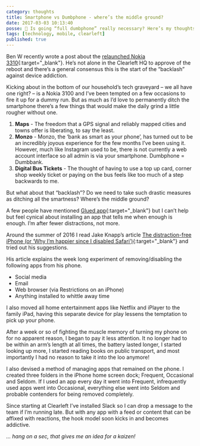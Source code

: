 ```yaml
---
category: thoughts
title: Smartphone vs Dumbphone - where’s the middle ground?
date: 2017-03-03 10:13:40
posse: 🤔 Is going “full dumbphone” really necessary? Here’s my thoughts on dumbing down the smartphone
tags: [technology, mobile, clearleft]
published: true
---
```


Ben W recently wrote a post about the [relaunched Nokia 3310](https://clearleft.com/posts/433){:target="_blank"}. He’s not alone in the Clearleft HQ to approve of the reboot and there’s a general consensus this is the start of the “backlash” against device addiction.

Kicking about in the bottom of our household’s tech graveyard – we all have one right? – is a Nokia 3100 and I’ve been tempted on a few occasions to fire it up for a dummy run. But as much as I’d love to permanently ditch the smartphone there’s a few things that would make the daily grind a little rougher without one.

1. **Maps** - The freedom that a GPS signal and reliably mapped cities and towns offer is liberating, to say the least.
2. **Monzo** - Monzo, the ‘bank as smart as your phone’, has turned out to be an incredibly joyous experience for the few months I’ve been using it. However, much like Instagram used to be, there is not currently a web account interface so all admin is via your smartphone. Dumbphone = Dumbbank.
3. **Digital Bus Tickets** - The thought of having to use a top up card, corner shop weekly ticket or paying on the bus feels like too much of a step backwards to me.

But what about that “backlash”? Do we need to take such drastic measures as ditching all the smartness? Where’s the middle ground?

A few people have mentioned [Glued app](http://www.glued.to/){:target="_blank"} but I can’t help but feel cynical about installing an app that tells me when enough is enough. I’m after fewer distractions, not more.

Around the summer of 2016 I read Jake Knapp’s article [The distraction-free iPhone (or ‘Why I’m happier since I disabled Safari’)](https://medium.com/time-dorks/the-distraction-free-iphone-or-why-im-happier-since-i-disabled-safari-80f8d525b0d8#.lz8vhofip){:target="_blank"} and tried out his suggestions.

His article explains the week long experiment of removing/disabling the following apps from his phone.

* Social media
* Email
* Web browser (via Restrictions on an iPhone)
* Anything installed to whittle away time

I also moved all home entertainment apps like Netflix and iPlayer to the family iPad, having this separate device for play lessens the temptation to pick up your phone.

After a week or so of fighting the muscle memory of turning my phone on for no apparent reason, I began to pay it less attention. It no longer had to be within an arm’s length at all times, the battery lasted longer, I started looking up more, I started reading books on public transport, and most importantly I had no reason to take it into the loo anymore!

I also devised a method of managing apps that remained on the phone. I created three folders in the iPhone home screen dock; Frequent, Occasional and Seldom. If I used an app every day it went into Frequent, infrequently used apps went into Occasional, everything else went into Seldom and probable contenders for being removed completely.

Since starting at Clearleft I’ve installed Slack so I can drop a message to the team if I’m running late. But with any app with a feed or content that can be affixed with reactions, the hook model soon kicks in and becomes addictive.

_… hang on a sec, that gives me an idea for a kaizen!_
